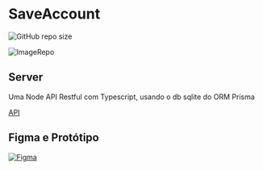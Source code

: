 # SaveAccount

![GitHub repo size](https://img.shields.io/github/repo-size/GabrielBatalhaDEV/SaveAccount_V2?style=for-the-badge)

<img src="https://i.ibb.co/XXtmxmc/Desktop-9.png" alt="ImageRepo" border="0">

## Server

Uma Node API Restful com Typescript, usando o db sqlite do ORM Prisma

[API](server/readme.md)

## Figma e Protótipo

[![Figma](https://skills.thijs.gg/icons?i=figma)](https://www.figma.com/file/BLfmRxPrDqg0ZJw9OaFoUO/SaveAccount?node-id=0%3A1&t=wLvCrAmKmZIeBCxj-1)
